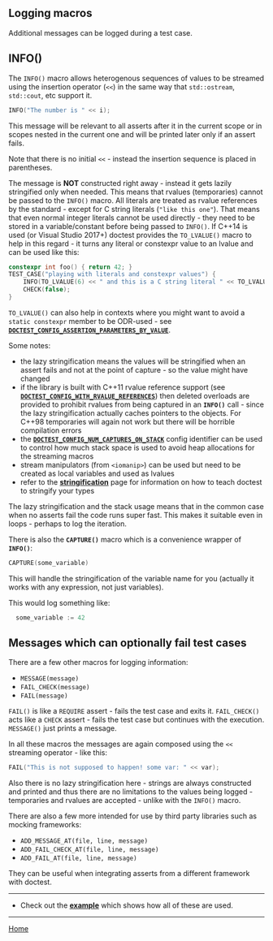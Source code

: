 ## Logging macros

Additional messages can be logged during a test case.

## INFO()

The ```INFO()``` macro allows heterogenous sequences of values to be streamed using the insertion operator (```<<```) in the same way that ```std::ostream```, ```std::cout```, etc support it.

```c++
INFO("The number is " << i);
```

This message will be relevant to all asserts after it in the current scope or in scopes nested in the current one and will be printed later only if an assert fails.

Note that there is no initial ```<<``` - instead the insertion sequence is placed in parentheses.

The message is **NOT** constructed right away - instead it gets lazily stringified only when needed. This means that rvalues (temporaries) cannot be passed to the ```INFO()``` macro. All literals are treated as rvalue references by the standard - except for C string literals (```"like this one"```). That means that even normal integer literals cannot be used directly - they need to be stored in a variable/constant before being passed to ```INFO()```. If C++14 is used (or Visual Studio 2017+) doctest provides the ```TO_LVALUE()``` macro to help in this regard - it turns any literal or constexpr value to an lvalue and can be used like this:

```c++
constexpr int foo() { return 42; }
TEST_CASE("playing with literals and constexpr values") {
    INFO(TO_LVALUE(6) << " and this is a C string literal " << TO_LVALUE(foo()));
    CHECK(false);
}
```

```TO_LVALUE()``` can also help in contexts where you might want to avoid a ```static constexpr``` member to be ODR-used - see [**```DOCTEST_CONFIG_ASSERTION_PARAMETERS_BY_VALUE```**](configuration.md#doctest_config_assertion_parameters_by_value).

Some notes:

- the lazy stringification means the values will be stringified when an assert fails and not at the point of capture - so the value might have changed
- if the library is built with C++11 rvalue reference support (see [**```DOCTEST_CONFIG_WITH_RVALUE_REFERENCES```**](configuration.md#doctest_config_with_rvalue_references)) then deleted overloads are provided to prohibit rvalues from being captured in an **```INFO()```** call - since the lazy stringification actually caches pointers to the objects. For C++98 temporaries will again not work but there will be horrible compilation errors
- the [**```DOCTEST_CONFIG_NUM_CAPTURES_ON_STACK```**](configuration.md#doctest_config_num_captures_on_stack) config identifier can be used to control how much stack space is used to avoid heap allocations for the streaming macros
- stream manipulators (from ```<iomanip>```) can be used but need to be created as local variables and used as lvalues
- refer to the [**stringification**](stringification.md) page for information on how to teach doctest to stringify your types

The lazy stringification and the stack usage means that in the common case when no asserts fail the code runs super fast. This makes it suitable even in loops - perhaps to log the iteration. 

There is also the **```CAPTURE()```** macro which is a convenience wrapper of **```INFO()```**:

```c++
CAPTURE(some_variable)
```

This will handle the stringification of the variable name for you (actually it works with any expression, not just variables).

This would log something like:

```c++
  some_variable := 42
```

## Messages which can optionally fail test cases

There are a few other macros for logging information:

- ```MESSAGE(message)```
- ```FAIL_CHECK(message)```
- ```FAIL(message)```

```FAIL()``` is like a ```REQUIRE``` assert - fails the test case and exits it. ```FAIL_CHECK()``` acts like a ```CHECK``` assert - fails the test case but continues with the execution. ```MESSAGE()``` just prints a message.

In all these macros the messages are again composed using the ```<<``` streaming operator - like this:

```c++
FAIL("This is not supposed to happen! some var: " << var);
```

Also there is no lazy stringification here - strings are always constructed and printed and thus there are no limitations to the values being logged - temporaries and rvalues are accepted - unlike with the ```INFO()``` macro.

There are also a few more intended for use by third party libraries such as mocking frameworks:

- ```ADD_MESSAGE_AT(file, line, message)```
- ```ADD_FAIL_CHECK_AT(file, line, message)```
- ```ADD_FAIL_AT(file, line, message)```

They can be useful when integrating asserts from a different framework with doctest.

------

- Check out the [**example**](../../examples/all_features/logging.cpp) which shows how all of these are used.

---

[Home](readme.md#reference)
